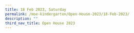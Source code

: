 ```yaml
---
title: 18 Feb 2023, Saturday
permalink: /moe-kindergarten/Open-House-2023/18-Feb-2023/
description: ""
third_nav_title: Open House 2023
---
```

